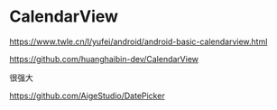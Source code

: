 # CalendarView

https://www.twle.cn/l/yufei/android/android-basic-calendarview.html

https://github.com/huanghaibin-dev/CalendarView

很强大

https://github.com/AigeStudio/DatePicker